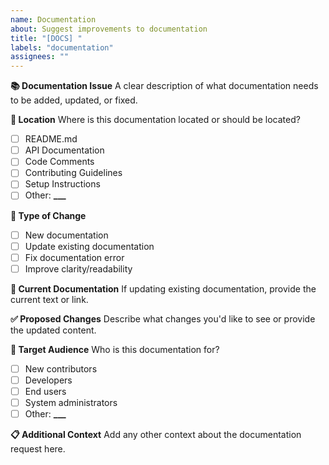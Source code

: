 ```yaml
---
name: Documentation
about: Suggest improvements to documentation
title: "[DOCS] "
labels: "documentation"
assignees: ""
---
```


**📚 Documentation Issue**
A clear description of what documentation needs to be added, updated, or fixed.

**📍 Location**
Where is this documentation located or should be located?

- [ ] README.md
- [ ] API Documentation
- [ ] Code Comments
- [ ] Contributing Guidelines
- [ ] Setup Instructions
- [ ] Other: ****\_\_\_****

**🔧 Type of Change**

- [ ] New documentation
- [ ] Update existing documentation
- [ ] Fix documentation error
- [ ] Improve clarity/readability

**📝 Current Documentation**
If updating existing documentation, provide the current text or link.

**✅ Proposed Changes**
Describe what changes you'd like to see or provide the updated content.

**🎯 Target Audience**
Who is this documentation for?

- [ ] New contributors
- [ ] Developers
- [ ] End users
- [ ] System administrators
- [ ] Other: ****\_\_\_****

**📋 Additional Context**
Add any other context about the documentation request here.
